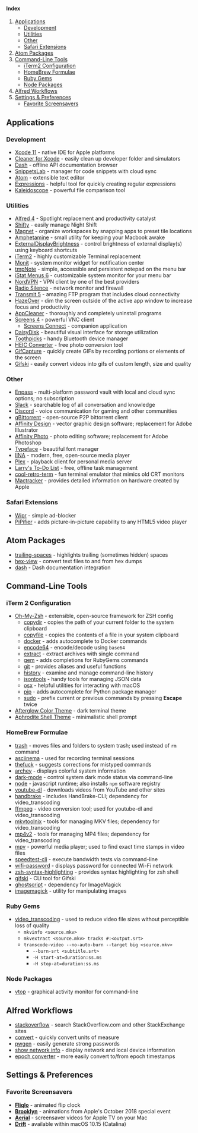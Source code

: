 

#### Index
1. [Applications](#applications)
    - [Development](#development)
    - [Utilities](#utilities)
    - [Other](#other)
    - [Safari Extensions](#safari-extensions)
2. [Atom Packages](#atom-packages)
3. [Command-Line Tools](#command-line-tools)
    - [iTerm2 Configuration](#iterm2-configuration)
    - [HomeBrew Formulae](#homebrew-formulae)
    - [Ruby Gems](#ruby-gems)
    - [Node Packages](#node-packages)
4. [Alfred Workflows](#alfred-workflows)
5. [Settings & Preferences](#settings--preferences)
    - [Favorite Screensavers](#favorite-screensavers)

## Applications

### Development

- [Xcode 11](https://apps.apple.com/us/app/xcode/id497799835) - native IDE for Apple platforms
- [Cleaner for Xcode](https://apps.apple.com/us/app/cleaner-for-xcode/id1296084683) - easily clean up developer folder and simulators
- [Dash](https://kapeli.com/dash) - offline API documentation browser
- [SnippetsLab](https://apps.apple.com/us/app/snippetslab/id1006087419) - manager for code snippets with cloud sync
- [Atom](https://atom.io) - extensible text editor
- [Expressions](https://apps.apple.com/us/app/expressions/id913158085) - helpful tool for quickly creating regular expressions
- [Kaleidoscope](https://www.kaleidoscopeapp.com) - powerful file comparison tool

### Utilities
- [Alfred 4](https://www.alfredapp.com) - Spotlight replacement and productivity catalyst
- [Shifty](https://shifty.natethompson.io/en/) - easily manage Night Shift
- [Magnet](https://magnet.crowdcafe.com) - organize workspaces by snapping apps to preset tile locations
- [Amphetamine](https://apps.apple.com/us/app/amphetamine/id937984704) - small utility for keeping your Macbook awake
- [ExternalDisplayBrightness](https://github.com/fnesveda/ExternalDisplayBrightness) - control brightness of external display(s) using keyboard shortcuts
- [iTerm2](https://iterm2.com) - highly customizable Terminal replacement
- [Monit](https://apps.apple.com/us/app/monit/id1014850245) - system monitor widget for notification center
- [tmpNote](https://apps.apple.com/us/app/tmpnote/id1293664761) - simple, accessible and persistent notepad on the menu bar
- [iStat Menus 6](https://bjango.com/mac/istatmenus/) - customizable system monitor for your menu bar
- [NordVPN](https://apps.apple.com/us/app/vpn-by-nordvpn-web-security/id1116599239) - VPN client by one of the best providers
- [Radio Silence](https://radiosilenceapp.com) - network monitor and firewall
- [Transmit 5](https://www.panic.com/transmit/) - amazing FTP program that includes cloud connectivity
- [HazeOver](https://hazeover.com) - dim the screen outside of the active app window to increase focus and productivity
- [AppCleaner](https://freemacsoft.net/appcleaner/) - thoroughly and completely uninstall programs
- [Screens 4](https://edovia.com/en/screens-mac/) - powerful VNC client
  - [Screens Connect](https://screensconnect.com/en/) - companion application
- [DaisyDisk](https://daisydiskapp.com) - beautiful visual interface for storage utilization
- [Toothpicks](https://apps.apple.com/us/app/toothpicks/id998361254) - handy Bluetooth device manager
- [HEIC Converter](https://apps.apple.com/us/app/imazing-heic-converter/id1292198261) - free photo conversion tool
- [GifCapture](https://github.com/onmyway133/GifCapture) - quickly create GIFs by recording portions or elements of the screen
- [Gifski](https://gif.ski) - easily convert videos into gifs of custom length, size and quality


### Other
- [Enpass](https://www.enpass.io) - multi-platform password vault with local and cloud sync options; no subscription
- [Slack](https://slack.com) - searchable log of all conversation and knowledge
- [Discord](https://discordapp.com) - voice communication for gaming and other communities
- [qBittorrent](https://www.qbittorrent.org) - open-source P2P bittorrent client
- [Affinity Design](https://affinity.serif.com/en-us/designer/) - vector graphic design software; replacement for Adobe Illustrator
- [Affinity Photo](https://affinity.serif.com/en-us/photo/) - photo editing software; replacement for Adobe Photoshop
- [Typeface](https://typefaceapp.com) - beautiful font manager
- [IINA](https://iina.io) - modern, free, open-source media player
- [Plex](https://www.plex.tv) - playback client for personal media server
- [Larry's To-Do List](https://apps.apple.com/us/app/larrys-to-do-list/id1450996604) - free, offline task management
- [cool-retro-term](https://github.com/Swordfish90/cool-retro-term) - fun terminal emulator that mimics old CRT monitors
- [Mactracker](http://mactracker.ca) - provides detailed information on hardware created by Apple

### Safari Extensions

- [Wipr](https://apps.apple.com/us/app/wipr/id1320666476) - simple ad-blocker
- [PiPifier](https://github.com/arnoappenzeller/PiPifier) - adds picture-in-picture capability to any HTML5 video player

## Atom Packages

- [trailing-spaces](https://atom.io/packages/trailing-spaces) - highlights trailing (sometimes hidden) spaces
- [hex-view](https://atom.io/packages/hex-view) - convert text files to and from hex dumps
- [dash](https://atom.io/packages/dash) - Dash documentation integration

## Command-Line Tools

### iTerm 2 Configuration

- [Oh-My-Zsh](https://ohmyz.sh) - extensible, open-source framework for ZSH config
  - [copydir](https://github.com/robbyrussell/oh-my-zsh/tree/master/plugins/copydir) - copies the path of your current folder to the system clipboard
  - [copyfile](https://github.com/robbyrussell/oh-my-zsh/tree/master/plugins/copyfile) - copies the contents of a file in your system clipboard
  - [docker](https://github.com/robbyrussell/oh-my-zsh/tree/master/plugins/docker) - adds autocomplete to Docker commands
  - [encode64](https://github.com/robbyrussell/oh-my-zsh/tree/master/plugins/encode64) - encode/decode using `base64`
  - [extract](https://github.com/robbyrussell/oh-my-zsh/tree/master/plugins/extract) - extract archives with single command
  - [gem](https://github.com/robbyrussell/oh-my-zsh/tree/master/plugins/gem) - adds completions for RubyGems commands
  - [git](https://github.com/robbyrussell/oh-my-zsh/tree/master/plugins/git/) - provides aliases and useful functions
  - [history](https://github.com/robbyrussell/oh-my-zsh/tree/master/plugins/history) - examine and manage command-line history
  - [jsontools](https://github.com/robbyrussell/oh-my-zsh/tree/master/plugins/jsontools) - handy tools for managing JSON data
  - [osx](https://github.com/robbyrussell/oh-my-zsh/tree/master/plugins/osx) - helpful utilities for interacting with macOS
  - [pip](https://github.com/robbyrussell/oh-my-zsh/tree/master/plugins/pip) - adds autocomplete for Python package manager
  - [sudo](https://github.com/robbyrussell/oh-my-zsh/tree/master/plugins/sudo) - prefix current or previous commands by pressing **Escape** twice
- [Afterglow Color Theme](https://raw.githubusercontent.com/mbadolato/iTerm2-Color-Schemes/master/schemes/Afterglow.itermcolors) - dark terminal theme
- [Aphrodite Shell Theme](https://github.com/win0err/aphrodite-terminal-theme) - minimalistic shell prompt

### HomeBrew Formulae

- [trash](https://formulae.brew.sh/formula/trash) - moves files and folders to system trash; used instead of `rm` command
- [asciinema](https://formulae.brew.sh/formula/asciinema) - used for recording terminal sessions
- [thefuck](https://formulae.brew.sh/formula/thefuck) - suggests corrections for mistyped commands
- [archey](https://formulae.brew.sh/formula/archey) - displays colorful system information
- [dark-mode](https://formulae.brew.sh/formula/dark-mode) - control system dark mode status via command-line
- [node](https://formulae.brew.sh/formula/node) - javascript runtime; also installs `npm` software registry
- [youtube-dl](https://formulae.brew.sh/formula/youtube-dl) - downloads videos from YouTube and other sites
- [handbrake](https://formulae.brew.sh/formula/handbrake) - includes HandBrake-CLI; dependency for video_transcoding
- [ffmpeg](https://formulae.brew.sh/formula/ffmpeg) - video conversion tool; used for youtube-dl and video_transcoding
- [mkvtoolnix](https://formulae.brew.sh/formula/mkvtoolnix) - tools for managing MKV files; dependency for video_transcoding
- [mp4v2](https://formulae.brew.sh/formula/mp4v2) - tools for managing MP4 files; dependency for video_transcoding
- [mpv](https://formulae.brew.sh/cask/mpv) - powerful media player; used to find exact time stamps in video files
- [speedtest-cli](https://formulae.brew.sh/formula/speedtest-cli) - execute bandwidth tests via command-line
- [wifi-password](https://formulae.brew.sh/formula/wifi-password) - displays password for connected Wi-Fi network
- [zsh-syntax-highlighting](https://formulae.brew.sh/formula/zsh-syntax-highlighting) - provides syntax highlighting for zsh shell
- [gifski](https://formulae.brew.sh/formula/gifski) - CLI tool for Gifski
- [ghostscript](https://formulae.brew.sh/formula/ghostscript) - dependency for ImageMagick
- [imagemagick](https://formulae.brew.sh/formula/imagemagick) - utility for manipulating images

### Ruby Gems

- [video_transcoding](https://rubygems.org/gems/video_transcoding) - used to reduce video file sizes without perceptible loss of quality
    - `mkvinfo <source.mkv>`
    - `mkvextract <source.mkv> tracks #:<output.srt>`
    - `transcode-video --no-auto-burn --target big <source.mkv>`
        - `--burn-srt <subtitle.srt>`
        - `-H start-at=duration:ss.ms`
        - `-H stop-at=duration:ss.ms`

### Node Packages

- [vtop](https://www.npmjs.com/package/vtop) - graphical activity monitor for command-line

## Alfred Workflows

- [stackoverflow](https://pacmax.org/pac/deanishe-alfred-stackoverflow/) - search StackOverflow.com and other StackExchange sites
- [convert](https://pacmax.org/pac/deanishe-alfred-convert/) - quickly convert units of measure
- [pwgen](https://pacmax.org/pac/deanishe-alfred-pwgen/) - easily generate strong passwords
- [show network info](https://pacmax.org/pac/jeppestaerk-alfred-show-network-info/) - display network and local device information
- [epoch converter](https://pacmax.org/pac/snooze92-alfred-epoch-converter/) - more easily convert to/from epoch timestamps


## Settings & Preferences

### Favorite Screensavers

- [**Fliqlo**](https://fliqlo.com) - animated flip clock
- [**Brooklyn**](https://github.com/pedrommcarrasco/Brooklyn) - animations from Apple's October 2018 special event
- [**Aerial**](https://github.com/JohnCoates/Aerial) - screensaver videos for Apple TV on your Mac
- [**Drift**](#) - available within macOS 10.15 (Catalina)

